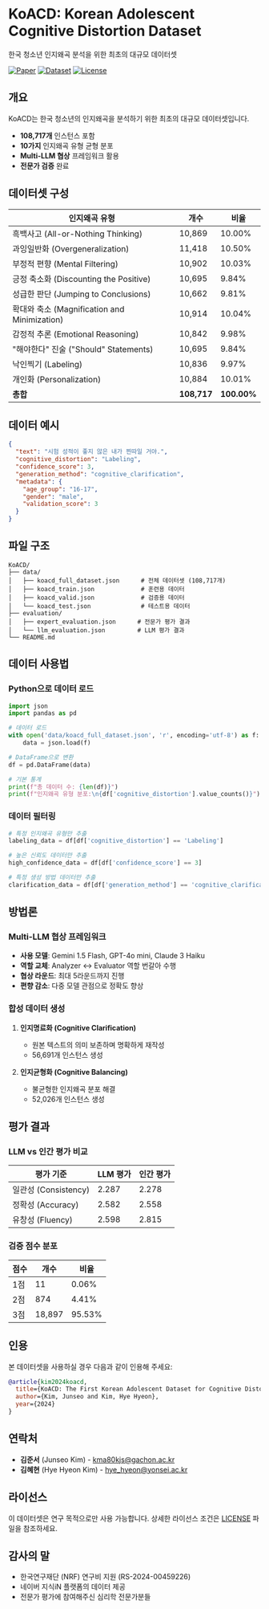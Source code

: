 # KoACD: Korean Adolescent Cognitive Distortion Dataset

한국 청소년 인지왜곡 분석을 위한 최초의 대규모 데이터셋

[![Paper](https://img.shields.io/badge/Paper-arXiv-red.svg)](#)
[![Dataset](https://img.shields.io/badge/Dataset-108K-blue.svg)](#)
[![License](https://img.shields.io/badge/License-CC_BY_4.0-green.svg)](#)

## 개요

KoACD는 한국 청소년의 인지왜곡을 분석하기 위한 최초의 대규모 데이터셋입니다. 

- **108,717개** 인스턴스 포함
- **10가지** 인지왜곡 유형 균형 분포
- **Multi-LLM 협상** 프레임워크 활용
- **전문가 검증** 완료

## 데이터셋 구성

| 인지왜곡 유형 | 개수 | 비율 |
|-------------|-----|-----|
| 흑백사고 (All-or-Nothing Thinking) | 10,869 | 10.00% |
| 과잉일반화 (Overgeneralization) | 11,418 | 10.50% |
| 부정적 편향 (Mental Filtering) | 10,902 | 10.03% |
| 긍정 축소화 (Discounting the Positive) | 10,695 | 9.84% |
| 성급한 판단 (Jumping to Conclusions) | 10,662 | 9.81% |
| 확대와 축소 (Magnification and Minimization) | 10,914 | 10.04% |
| 감정적 추론 (Emotional Reasoning) | 10,842 | 9.98% |
| "해야한다" 진술 ("Should" Statements) | 10,695 | 9.84% |
| 낙인찍기 (Labeling) | 10,836 | 9.97% |
| 개인화 (Personalization) | 10,884 | 10.01% |
| **총합** | **108,717** | **100.00%** |

## 데이터 예시

```json
{
  "text": "시험 성적이 좋지 않은 내가 찐따일 거야.",
  "cognitive_distortion": "Labeling",
  "confidence_score": 3,
  "generation_method": "cognitive_clarification",
  "metadata": {
    "age_group": "16-17",
    "gender": "male",
    "validation_score": 3
  }
}
```

## 파일 구조

```
KoACD/
├── data/
│   ├── koacd_full_dataset.json      # 전체 데이터셋 (108,717개)
│   ├── koacd_train.json             # 훈련용 데이터
│   ├── koacd_valid.json             # 검증용 데이터
│   └── koacd_test.json              # 테스트용 데이터
├── evaluation/
│   ├── expert_evaluation.json      # 전문가 평가 결과
│   └── llm_evaluation.json         # LLM 평가 결과
└── README.md
```

## 데이터 사용법

### Python으로 데이터 로드

```python
import json
import pandas as pd

# 데이터 로드
with open('data/koacd_full_dataset.json', 'r', encoding='utf-8') as f:
    data = json.load(f)

# DataFrame으로 변환
df = pd.DataFrame(data)

# 기본 통계
print(f"총 데이터 수: {len(df)}")
print(f"인지왜곡 유형 분포:\n{df['cognitive_distortion'].value_counts()}")
```

### 데이터 필터링

```python
# 특정 인지왜곡 유형만 추출
labeling_data = df[df['cognitive_distortion'] == 'Labeling']

# 높은 신뢰도 데이터만 추출
high_confidence_data = df[df['confidence_score'] == 3]

# 특정 생성 방법 데이터만 추출
clarification_data = df[df['generation_method'] == 'cognitive_clarification']
```

## 방법론

### Multi-LLM 협상 프레임워크

- **사용 모델**: Gemini 1.5 Flash, GPT-4o mini, Claude 3 Haiku
- **역할 교체**: Analyzer ↔ Evaluator 역할 번갈아 수행
- **협상 라운드**: 최대 5라운드까지 진행
- **편향 감소**: 다중 모델 관점으로 정확도 향상

### 합성 데이터 생성

1. **인지명료화 (Cognitive Clarification)**
   - 원본 텍스트의 의미 보존하며 명확하게 재작성
   - 56,691개 인스턴스 생성

2. **인지균형화 (Cognitive Balancing)**
   - 불균형한 인지왜곡 분포 해결
   - 52,026개 인스턴스 생성

## 평가 결과

### LLM vs 인간 평가 비교

| 평가 기준 | LLM 평가 | 인간 평가 |
|----------|----------|----------|
| 일관성 (Consistency) | 2.287 | 2.278 |
| 정확성 (Accuracy) | 2.582 | 2.558 |
| 유창성 (Fluency) | 2.598 | 2.815 |

### 검증 점수 분포

| 점수 | 개수 | 비율 |
|-----|-----|-----|
| 1점 | 11 | 0.06% |
| 2점 | 874 | 4.41% |
| 3점 | 18,897 | 95.53% |

## 인용

본 데이터셋을 사용하실 경우 다음과 같이 인용해 주세요:

```bibtex
@article{kim2024koacd,
  title={KoACD: The First Korean Adolescent Dataset for Cognitive Distortion Analysis via Role-Switching Multi-LLM Negotiation},
  author={Kim, Junseo and Kim, Hye Hyeon},
  year={2024}
}
```

## 연락처

- **김준서** (Junseo Kim) - kma80kjs@gachon.ac.kr
- **김혜현** (Hye Hyeon Kim) - hye_hyeon@yonsei.ac.kr

## 라이선스

이 데이터셋은 연구 목적으로만 사용 가능합니다. 상세한 라이선스 조건은 [LICENSE](LICENSE) 파일을 참조하세요.

## 감사의 말

- 한국연구재단 (NRF) 연구비 지원 (RS-2024-00459226)
- 네이버 지식iN 플랫폼의 데이터 제공
- 전문가 평가에 참여해주신 심리학 전문가분들
